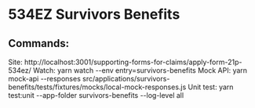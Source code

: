 # 534EZ Survivors Benefits

## Commands:
Site: http://localhost:3001/supporting-forms-for-claims/apply-form-21p-534ez/
Watch: yarn watch --env entry=survivors-benefits
Mock API: yarn mock-api --responses src/applications/survivors-benefits/tests/fixtures/mocks/local-mock-responses.js
Unit test: yarn test:unit --app-folder survivors-benefits --log-level all
